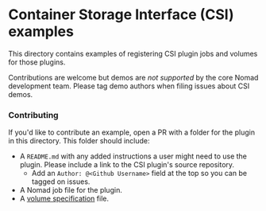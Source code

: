 # Container Storage Interface (CSI) examples

This directory contains examples of registering CSI plugin jobs and volumes
for those plugins.

Contributions are welcome but demos are _not supported_ by the core Nomad
development team. Please tag demo authors when filing issues about CSI demos.

### Contributing

If you'd like to contribute an example, open a PR with a folder for the plugin
in this directory. This folder should include:

- A `README.md` with any added instructions a user might need to use the
  plugin. Please include a link to the CSI plugin's source repository.
  - Add an `Author: @<Github Username>` field at the top so you can be tagged
    on issues.
- A Nomad job file for the plugin.
- A [volume specification](https://www.nomadproject.io/docs/commands/volume/register#volume-specification) file.
